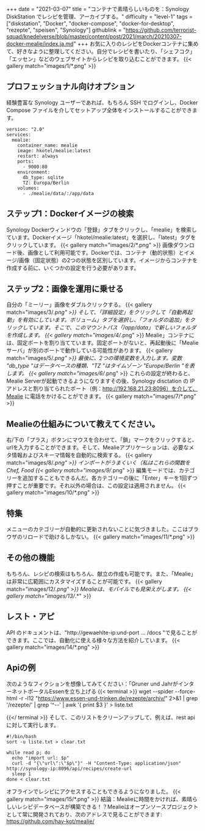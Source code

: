 +++
date = "2021-03-07"
title = "コンテナで素晴らしいものを：Synology DiskStation でレシピを管理、アーカイブする。"
difficulty = "level-1"
tags = ["diskstation", "Docker", "docker-compose", "docker-for-desktop", "rezepte", "speisen", "Synology"]
githublink = "https://github.com/terrorist-squad/knedelverse/blob/master/content/post/2021/march/20210307-docker-mealie/index.ja.md"
+++
お気に入りのレシピをDockerコンテナに集めて、好きなように整理してください。自分でレシピを書いたり、「シェフコク」「エッセン」などのウェブサイトからレシピを取り込むことができます。
{{< gallery match="images/1/*.png" >}}

## プロフェッショナル向けオプション
経験豊富な Synology ユーザーであれば、もちろん SSH でログインし、Docker Compose ファイルを介してセットアップ全体をインストールすることができます。
```
version: "2.0"
services:
  mealie:
    container_name: mealie
    image: hkotel/mealie:latest
    restart: always
    ports:
      - 9000:80
    environment:
      db_type: sqlite
      TZ: Europa/Berlin
    volumes:
      - ./mealie/data/:/app/data

```

## ステップ1：Dockerイメージの検索
Synology Dockerウィンドウの「登録」タブをクリックし、「mealie」を検索しています。Dockerイメージ「hkotel/mealie:latest」を選択し、「latest」タグをクリックしています。
{{< gallery match="images/2/*.png" >}}
画像ダウンロード後、画像として利用可能です。Dockerでは、コンテナ（動的状態）とイメージ/画像（固定状態）の2つの状態を区別しています。イメージからコンテナを作成する前に、いくつかの設定を行う必要があります。
## ステップ2：画像を運用に乗せる
自分の「ミーリー」画像をダブルクリックする。
{{< gallery match="images/3/*.png" >}}
そして、「詳細設定」をクリックして「自動再起動」を有効にしています。ボリューム」タブを選択し、「フォルダの追加」をクリックしています。そこで、このマウントパス「/app/data」で新しいフォルダを作成します。
{{< gallery match="images/4/*.png" >}}
Mealie」コンテナには、固定ポートを割り当てています。固定ポートがないと、再起動後に「Mealieサーバ」が別のポートで動作している可能性があります。
{{< gallery match="images/5/*.png" >}}
最後に、2つの環境変数を入力します。変数 "db_type "はデータベースの種類、"TZ "はタイムゾーン "Europe/Berlin "を表します。
{{< gallery match="images/6/*.png" >}}
これらの設定が終わると、Mealie Serverが起動できるようになりますその後、Synology disctation の IP アドレスと割り当てられたポート（例：http://192.168.21.23:8096）を介して、Mealie に電話をかけることができます。
{{< gallery match="images/7/*.png" >}}

## Mealieの仕組みについて教えてください。
右/下の「プラス」ボタンにマウスを合わせて、「鎖」マークをクリックすると、urlを入力することができます。そして、Mealieアプリケーションは、必要なメタ情報およびスキーマ情報を自動的に検索する。
{{< gallery match="images/8/*.png" >}}
インポートがうまくいく（私はこれらの関数をChef, Food
{{< gallery match="images/9/*.png" >}}
編集モードでは、カテゴリーを追加することもできるんだ。各カテゴリーの後に「Enter」キーを1回ずつ押すことが重要です。それ以外の場合は、この設定は適用されません。
{{< gallery match="images/10/*.png" >}}

## 特集
メニューのカテゴリーが自動的に更新されないことに気づきました。ここはブラウザのリロードで助けるしかない。
{{< gallery match="images/11/*.png" >}}

## その他の機能
もちろん、レシピの検索はもちろん、献立の作成も可能です。また、「Mealie」は非常に広範囲にカスタマイズすることが可能です。
{{< gallery match="images/12/*.png" >}}
Mealieは、モバイルでも見栄えがします。
{{< gallery match="images/13/*.*" >}}

## レスト・アピ
API のドキュメントは、"http://gewaehlte-ip:und-port ... /docs "で見ることができます。ここでは、自動化に使える様々な方法を紹介しています。
{{< gallery match="images/14/*.png" >}}

## Apiの例
次のようなフィクションを想像してみてください：「Gruner und JahrがインターネットポータルEssenを立ち上げる
{{< terminal >}}
wget --spider --force-html -r -l12  "https://www.essen-und-trinken.de/rezepte/archiv/"  2>&1 | grep '/rezepte/' | grep '^--' | awk '{ print $3 }' > liste.txt

{{</ terminal >}}
そして、このリストをクリーンアップして、例えば、rest apiに対して実行します。
```
#!/bin/bash
sort -u liste.txt > clear.txt

while read p; do
  echo "import url: $p"
  curl -d "{\"url\":\"$p\"}" -H "Content-Type: application/json" http://synology-ip:8096/api/recipes/create-url
  sleep 1
done < clear.txt

```
オフラインでレシピにアクセスすることもできるようになりました。
{{< gallery match="images/15/*.png" >}}
結論：Mealieに時間をかければ、素晴らしいレシピデータベースが構築できる！？Mealieはオープンソースプロジェクトとして常に開発されており、次のアドレスで見ることができます: https://github.com/hay-kot/mealie/
